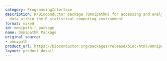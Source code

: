 ```yaml
---
category: ProgrammingInterface
description: R/Bioconductor package (OmnipathR) for accessing and analyzing OmniPath
  data within the R statistical computing environment
format: mixed
id: omnipath.r_package
name: OmnipathR Package
original_source:
- omnipath
product_url: https://bioconductor.org/packages/release/bioc/html/OmnipathR.html
layout: product_detail
---
```

